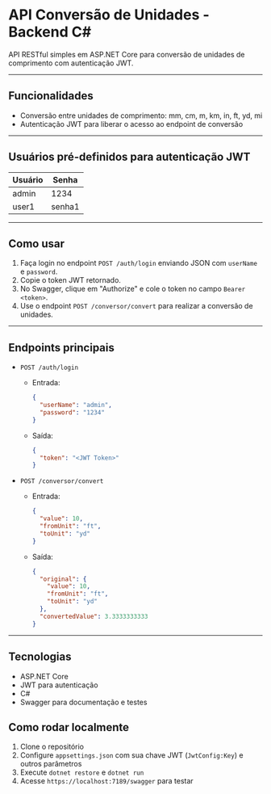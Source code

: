 # API Conversão de Unidades - Backend C#

API RESTful simples em ASP.NET Core para conversão de unidades de comprimento com autenticação JWT.

---

## Funcionalidades

- Conversão entre unidades de comprimento: mm, cm, m, km, in, ft, yd, mi  
- Autenticação JWT para liberar o acesso ao endpoint de conversão  

---

## Usuários pré-definidos para autenticação JWT

| Usuário | Senha   |
|---------|---------|
| admin   | 1234    |
| user1   | senha1  |

---

## Como usar

1. Faça login no endpoint `POST /auth/login` enviando JSON com `userName` e `password`.  
2. Copie o token JWT retornado.  
3. No Swagger, clique em "Authorize" e cole o token no campo `Bearer <token>`.  
4. Use o endpoint `POST /conversor/convert` para realizar a conversão de unidades.

---

## Endpoints principais

- `POST /auth/login`  
  - Entrada:  
    ```json
    {
      "userName": "admin",
      "password": "1234"
    }
    ```  
  - Saída:  
    ```json
    {
      "token": "<JWT Token>"
    }
    ```  

- `POST /conversor/convert`  
  - Entrada:  
    ```json
    {
      "value": 10,
      "fromUnit": "ft",
      "toUnit": "yd"
    }
    ```  
  - Saída:  
    ```json
    {
      "original": {
        "value": 10,
        "fromUnit": "ft",
        "toUnit": "yd"
      },
      "convertedValue": 3.3333333333
    }
    ```  

---

## Tecnologias

- ASP.NET Core  
- JWT para autenticação  
- C#  
- Swagger para documentação e testes 

## Como rodar localmente

1. Clone o repositório  
2. Configure `appsettings.json` com sua chave JWT (`JwtConfig:Key`) e outros parâmetros  
3. Execute `dotnet restore` e `dotnet run`  
4. Acesse `https://localhost:7189/swagger` para testar  



